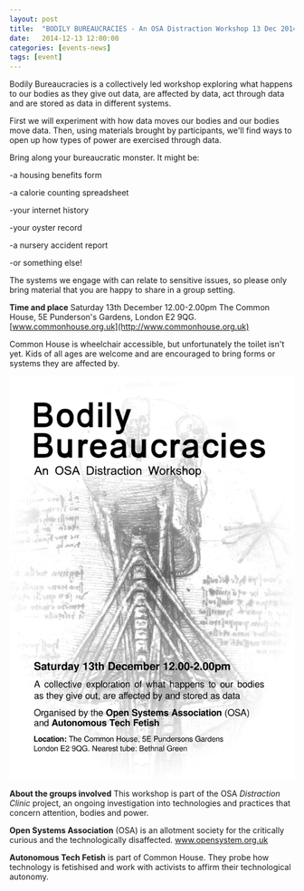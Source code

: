 ```yaml
---
layout: post
title:  "BODILY BUREAUCRACIES - An OSA Distraction Workshop 13 Dec 2014"
date:   2014-12-13 12:00:00
categories: [events-news]
tags: [event]
---
```

 
Bodily Bureaucracies is a collectively led workshop exploring what happens to our bodies as they give out data, are affected by data, act through data and are stored as data in different systems.

First we will experiment with how data moves our bodies and our bodies move data. Then, using materials brought by participants, we'll find ways to open up how types of power are exercised through data.

Bring along your bureaucratic monster. It might be:

-a housing benefits form

-a calorie counting spreadsheet

-your internet history

-your oyster record

-a nursery accident report

-or something else! 

The systems we engage with can relate to sensitive issues, so please only bring material that you are happy to share in a group setting.

**Time and place**
Saturday 13th December 12.00-2.00pm
The Common House, 5E Punderson's Gardens, London E2 9QG.
[www.commonhouse.org.uk](http://www.commonhouse.org.uk)

Common House is wheelchair accessible, but unfortunately the toilet isn't yet. Kids of all ages are welcome and are encouraged to bring forms or systems they are affected by.

![bodily bureaucracies flyer](/assets/content/events/bodilybureaucracies_web.png)

**About the groups involved**
This workshop is part of the OSA *Distraction Clinic* project, an ongoing investigation into technologies and practices that concern attention, bodies and power.

**Open Systems Association** (OSA) is an allotment society for the critically curious and the technologically disaffected. www.opensystem.org.uk

**Autonomous Tech Fetish** is part of Common House. They probe how technology is fetishised and work with activists to affirm their technological autonomy.

